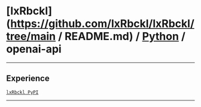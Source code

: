 # [lxRbckl](https://github.com/lxRbckl/lxRbckl/tree/main / README.md) / [Python](https://github.com/lxRbckl/lxRbckl/tree/main/Python) / openai-api

---

## Experience
[`lxRbckl PyPI`](https://github.com/lxRbckl/lxRbckl/blob/PyPI/README.md)

---
